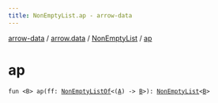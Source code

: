 ```yaml
---
title: NonEmptyList.ap - arrow-data
---
```


[arrow-data](../../index.html) / [arrow.data](../index.html) / [NonEmptyList](index.html) / [ap](./ap.html)

# ap

`fun <B> ap(ff: `[`NonEmptyListOf`](../-non-empty-list-of.html)`<(`[`A`](index.html#A)`) -> `[`B`](ap.html#B)`>): `[`NonEmptyList`](index.html)`<`[`B`](ap.html#B)`>`